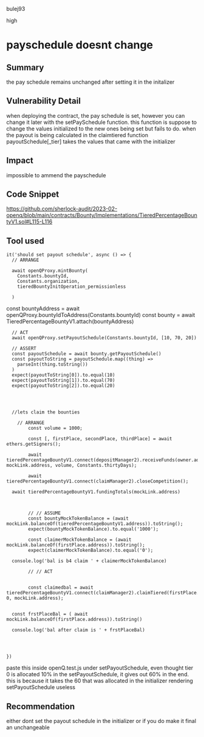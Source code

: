 bulej93

high

# payschedule doesnt change

## Summary
the pay schedule remains unchanged after setting it in the initalizer
## Vulnerability Detail
when deploying the contract, the pay schedule is set, however you can change it later with the setPaySchedule function. this function is suppose to change the values initialized to the new ones being set but fails to do.
when the payout is being calculated in the claimtiered function payoutSchedule[_tier] takes the values that came with the initializer 
## Impact
impossible to ammend the payschedule 
## Code Snippet
https://github.com/sherlock-audit/2023-02-openq/blob/main/contracts/Bounty/Implementations/TieredPercentageBountyV1.sol#L115-L116
## Tool used

    it('should set payout schedule', async () => {
      // ARRANGE
   
      await openQProxy.mintBounty(
        Constants.bountyId,
        Constants.organization,
        tieredBountyInitOperation_permissionless

      )
const bountyAddress = await openQProxy.bountyIdToAddress(Constants.bountyId)
      const bounty = await TieredPercentageBountyV1.attach(bountyAddress)

      // ACT
      await openQProxy.setPayoutSchedule(Constants.bountyId, [10, 70, 20])

      // ASSERT
      const payoutSchedule = await bounty.getPayoutSchedule()
      const payoutToString = payoutSchedule.map((thing) =>
        parseInt(thing.toString())
      )
      expect(payoutToString[0]).to.equal(10)
      expect(payoutToString[1]).to.equal(70)
      expect(payoutToString[2]).to.equal(20)
      

      

      //lets claim the bounties 

        // ARRANGE
			const volume = 1000;

			const [, firstPlace, secondPlace, thirdPlace] = await ethers.getSigners();

			await tieredPercentageBountyV1.connect(depositManager2).receiveFunds(owner.address, mockLink.address, volume, Constants.thirtyDays);

			await tieredPercentageBountyV1.connect(claimManager2).closeCompetition();

      await tieredPercentageBountyV1.fundingTotals(mockLink.address)

			

			// // ASSUME
			const bountyMockTokenBalance = (await mockLink.balanceOf(tieredPercentageBountyV1.address)).toString();
			expect(bountyMockTokenBalance).to.equal('1000');

			const claimerMockTokenBalance = (await mockLink.balanceOf(firstPlace.address)).toString();
			expect(claimerMockTokenBalance).to.equal('0');

      console.log('bal is b4 claim ' + claimerMockTokenBalance)

			// // ACT

      
			const claimedbal = await tieredPercentageBountyV1.connect(claimManager2).claimTiered(firstPlace.address, 0, mockLink.address);
      

      const frstPlaceBal = ( await mockLink.balanceOf(firstPlace.address)).toString()

      console.log('bal after claim is ' + frstPlaceBal)

      
      

    })


paste this inside openQ.test.js under setPayoutSchedule, even thought tier 0 is allocated 10% in the setPayoutSchedule, it gives out 60% in the end. this is because it takes the 60 that was allocated in the initializer rendering setPayoutSchedule useless

## Recommendation
either dont set the payout schedule in the initializer or if you do make it final an unchangeable